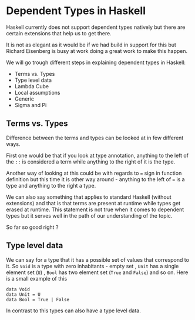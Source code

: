 # Dependent Types in Haskell

Haskell currently does not support dependent types natively but there are certain extensions that help us to get there.

It is not as elegant as it would be if we had build in support for this but Richard Eisenberg is busy at work doing a great
work to make this happen. 

We will go trough different steps in explaining dependent types in Haskell:

* Terms vs. Types
* Type level data
* Lambda Cube
* Local assumptions
* Generic 
* Sigma and Pi

## Terms vs. Types
Difference between the terms and types can be looked at in few different ways. 

First one would be that if you look at type annotation, anything to the left of the `::` is considered a term while anything to the right of it is the type.

Another way of looking at this could be with regards to `=` sign in function definition but this time it is other way around - anything to the left of `=` is a type and anything to the right a type. 

We can also say something that applies to standard Haskell (without extensions) and that is that terms are present at runtime while types get erased at runtime. This statement is not true when it comes to dependent types but it serves well in the path of our understanding of the topic.

So far so good right ?

## Type level data
We can say for a type that it has a possible set of values that correspond to it. So `Void` is a type with zero inhabitants - empty set , `Unit` has a single element set (`U`) , `Bool` has two element set (`True` and `False`) and so on. Here is a small example of this

```
data Void 
data Unit = U
data Bool = True | False
```

In contrast to this types can also have a type level data.
